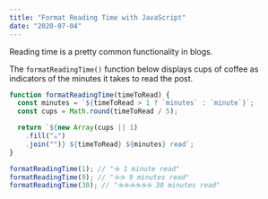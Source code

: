 ```yaml
---
title: "Format Reading Time with JavaScript"
date: "2020-07-04"
---
```


Reading time is a pretty common functionality in blogs.

The `formatReadingTime()` function below displays cups of coffee as indicators of the minutes it takes to read the post.

```js
function formatReadingTime(timeToRead) {
  const minutes = `${timeToRead > 1 ? `minutes` : `minute`}`;
  const cups = Math.round(timeToRead / 5);

  return `${new Array(cups || 1)
    .fill("☕️")
    .join("")} ${timeToRead} ${minutes} read`;
}

formatReadingTime(1); // "☕️ 1 minute read"
formatReadingTime(9); // "☕️☕️ 9 minutes read"
formatReadingTime(30); // "☕️☕️☕️☕️☕️☕️ 30 minutes read"
```
